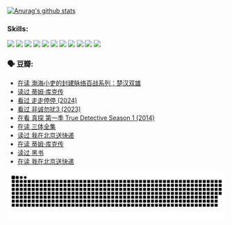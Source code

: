 
[![Anurag's github stats](https://github-readme-stats.vercel.app/api?username=w940853815)](https://github.com/anuraghazra/github-readme-stats)

### Skills:

<code><img height="32" src="https://cdn.jsdelivr.net/npm/simple-icons@v5/icons/python.svg"></code>
<code><img height="32" src="https://cdn.jsdelivr.net/npm/simple-icons@v5/icons/javascript.svg"></code>
<code><img height="32" src="https://cdn.jsdelivr.net/npm/simple-icons@v5/icons/django.svg"></code>
<code><img height="32" src="https://cdn.jsdelivr.net/npm/simple-icons@v5/icons/flask.svg"></code>
<code><img height="32" src="https://cdn.jsdelivr.net/npm/simple-icons@v5/icons/vuetify.svg"></code>
<code><img height="32" src="https://cdn.jsdelivr.net/npm/simple-icons@v5/icons/git.svg"></code>
<code><img height="32" src="https://cdn.jsdelivr.net/npm/simple-icons@v5/icons/docker.svg"></code>
<code><img height="32" src="https://cdn.jsdelivr.net/npm/simple-icons@v5/icons/postgresql.svg"></code>
<code><img height="32" src="https://cdn.jsdelivr.net/npm/simple-icons@v5/icons/elasticsearch.svg"></code>
<code><img height="32" src="https://cdn.jsdelivr.net/npm/simple-icons@v5/icons/macos.svg"></code>
<code><img height="32" src="https://cdn.jsdelivr.net/npm/simple-icons@v5/icons/linux.svg"></code>

### 🗣 豆瓣:

<!-- DOUBAN-ACTIVITIES:START -->
- [在读 渤海小吏的封建脉络百战系列：楚汉双雄](https://www.douban.com/people/136069238/status/4700950146/?_i=24782795)
- [读过 蒂姆·库克传](https://www.douban.com/people/136069238/status/4700949869/?_i=24782795)
- [看过 走走停停‎ (2024)](https://www.douban.com/people/136069238/status/4684430230/?_i=24782795)
- [看过 非诚勿扰3‎ (2023)](https://www.douban.com/people/136069238/status/4676324100/?_i=24782795)
- [在看 真探 第一季 True Detective Season 1‎ (2014)](https://www.douban.com/people/136069238/status/4673382852/?_i=24782795)
- [在读 三体全集](https://www.douban.com/people/136069238/status/4672842521/?_i=24782795)
- [读过 我在北京送快递](https://www.douban.com/people/136069238/status/4672842036/?_i=24782795)
- [在读 蒂姆·库克传](https://www.douban.com/people/136069238/status/4663517053/?_i=24782795)
- [读过 黑书](https://www.douban.com/people/136069238/status/4663516022/?_i=24782795)
- [在读 我在北京送快递](https://www.douban.com/people/136069238/status/4658098365/?_i=24782795)
<!-- DOUBAN-ACTIVITIES:END -->


![Snake animation](https://raw.githubusercontent.com/w940853815/w940853815/output/github-contribution-grid-snake.svg)

<!--
**w940853815/w940853815** is a ✨ _special_ ✨ repository because its `README.md` (this file) appears on your GitHub profile.

Here are some ideas to get you started:

- 🔭 I’m currently working on ...
- 🌱 I’m currently learning ...
- 👯 I’m looking to collaborate on ...
- 🤔 I’m looking for help with ...
- 💬 Ask me about ...
- 📫 How to reach me: ...
- 😄 Pronouns: ...
- ⚡ Fun fact: ...
-->
